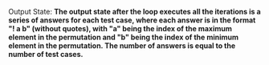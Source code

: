 Output State: **The output state after the loop executes all the iterations is a series of answers for each test case, where each answer is in the format "! a b" (without quotes), with "a" being the index of the maximum element in the permutation and "b" being the index of the minimum element in the permutation. The number of answers is equal to the number of test cases.**